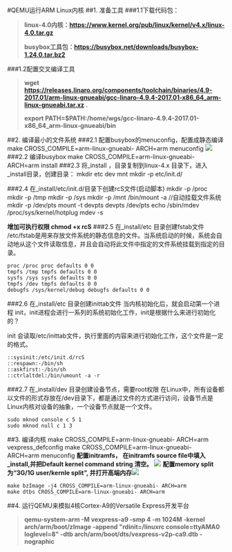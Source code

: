 #QEMU运行ARM Linux内核
##1. 准备工具
###1.1下载代码包：
>**linux-4.0内核：https://www.kernel.org/pub/linux/kernel/v4.x/linux-4.0.tar.gz**
>
>**busybox工具包：https://busybox.net/downloads/busybox-1.24.0.tar.bz2** 

###1.2配置交叉编译工具
>**wget https://releases.linaro.org/components/toolchain/binaries/4.9-2017.01/arm-linux-gnueabi/gcc-linaro-4.9.4-2017.01-x86_64_arm-linux-gnueabi.tar.xz .**
>
>**export PATH=$PATH:/home/wgs/gcc-linaro-4.9.4-2017.01-x86_64_arm-linux-gnueabi/bin**


##2. 编译最小的文件系统
###2.1 配置busybox的menuconfig，配置成静态编译
	make CROSS_COMPILE=arm-linux-gnueabi- ARCH=arm menuconfig
![](https://i.imgur.com/BHl79mj.jpg)
###2.2 编译busybox
	make CROSS_COMPILE=arm-linux-gnueabi- ARCH=arm install 
###2.3 将\_install ，目录复制到linux-4.x 目录下，进入\_install目录，创建目录：
	mkdir etc dev mnt 
	mkdir -p etc/init.d/

###2.4 在_install/etc/init.d/目录下创建rcS文件(启动脚本)
	mkdir -p /proc
	mkdir -p /tmp
	mkdir -p /sys
	mkdir -p /mnt
	/bin/mount -a   //自动挂载文件系统
	mkdir -p /dev/pts
	mount -t devpts devpts /dev/pts
	echo /sbin/mdev /proc/sys/kernel/hotplug
	mdev -s

**增加可执行权限 chmod +x rcS**
###2.5 在_install/etc 目录创建fstab文件
 /etc/fstab是用来存放文件系统的静态信息的文件。当系统启动的时候，系统会自动地从这个文件读取信息，并且会自动将此文件中指定的文件系统挂载到指定的目录。

	proc /proc proc defaults 0 0
	tmpfs /tmp tmpfs defaults 0 0
	sysfs /sys sysfs defaults 0 0
	tmpfs /dev tmpfs defaults 0 0
	debugfs /sys/kernel/debug debugfs defaults 0 0

###2.6 在_install/etc 目录创建inittab文件
当内核初始化后，就会启动第一个进程 init，init进程会进行一系列的系统初始化工作，init是根据什么来进行初始化的？

init 会读取/etc/inittab文件，执行里面的内容来进行初始化工作，这个文件是一定的格式。

	::sysinit:/etc/init.d/rcS
	::respawn:-/bin/sh
	::askfirst:-/bin/sh
	::ctrlaltdel:/bin/umount -a -r
###2.7 在_install/dev 目录创建设备节点，需要root权限
在Linux中，所有设备都以文件的形式存放在/dev目录下，都是通过文件的方式进行访问，设备节点是Linux内核对设备的抽象，一个设备节点就是一个文件。

	sudo mknod console c 5 1
	sudo mknod null c 1 3
##3. 编译内核
	make CROSS_COMPILE=arm-linux-gnueabi- ARCH=arm  vexpress_defconfig
	make CROSS_COMPILE=arm-linux-gnueabi- ARCH=arm  menuconfig
**配置initramfs， 在initramfs source file中填入\_install,并把Default kernel command string 清空。**
![](https://i.imgur.com/DaTyvhm.png)
**配置memory split 为“3G/1G user/kernle split”, 并打开高端内存**![](https://i.imgur.com/zWM9pCL.jpg)

	make bzImage -j4 CROSS_COMPILE=arm-linux-gnueabi- ARCH=arm 
	make dtbs CROSS_COMPILE=arm-linux-gnueabi- ARCH=arm 

##4. 运行QEMU来模拟4核Cortex-A9的Versatile Express开发平台
>**qemu-system-arm -M vexpress-a9 -smp 4 -m 1024M -kernel  arch/arm/boot/zImage -append "rdinit=/linuxrc console=ttyAMA0 loglevel=8" -dtb arch/arm/boot/dts/vexpress-v2p-ca9.dtb -nographic**

